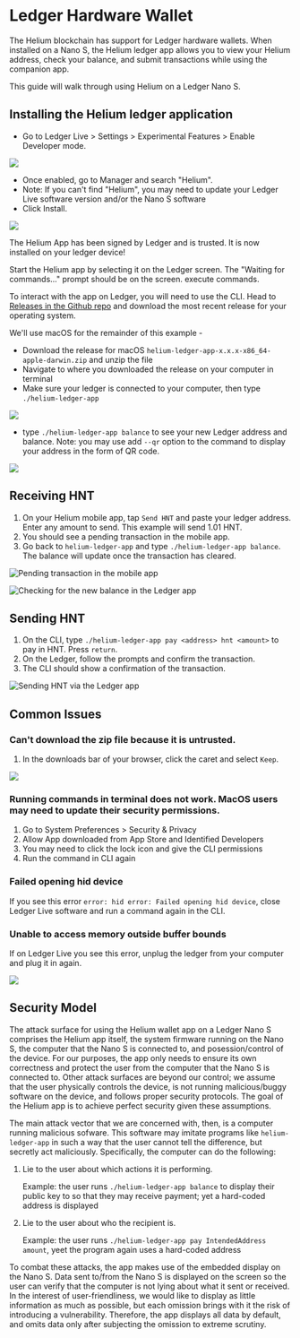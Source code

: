 # Ledger Hardware Wallet

The Helium blockchain has support for Ledger hardware wallets. When installed on a Nano S, the Helium ledger app allows you to view your Helium address, check your balance, and submit transactions while using the companion app.

This guide will walk through using Helium on a Ledger Nano S.

## Installing the Helium ledger application

* Go to Ledger Live &gt; Settings &gt; Experimental Features &gt; Enable Developer mode. 

![](../.gitbook/assets/ledger_dev_mode.png)

* Once enabled, go to Manager and search "Helium".
* Note: If you can't find "Helium", you may need to update your Ledger Live software version and/or the Nano S software
* Click Install. 

![](../.gitbook/assets/ledger_installed.png)

The Helium App has been signed by Ledger and is trusted. It is now installed on your ledger device!

Start the Helium app by selecting it on the Ledger screen. The "Waiting for commands..." prompt should be on the screen. execute commands.

To interact with the app on Ledger, you will need to use the CLI. Head to [Releases in the Github repo](https://github.com/helium/helium-ledger-app/releases) and download the most recent release for your operating system.

We'll use macOS for the remainder of this example -

* Download the release for macOS `helium-ledger-app-x.x.x-x86_64-apple-darwin.zip` and unzip the file
* Navigate to where you downloaded the release on your computer in terminal
* Make sure your ledger is connected to your computer, then type `./helium-ledger-app` 

![](../.gitbook/assets/cli_macos.png)

* type `./helium-ledger-app balance` to see your new Ledger address and balance. Note: you may use add `--qr` option to the command to display your address in the form of QR code.

![](../.gitbook/assets/cli_macos_balance.png)

## Receiving HNT

1. On your Helium mobile app, tap `Send HNT` and paste your ledger address. Enter any amount to send. This example will send 1.01 HNT.
2. You should see a pending transaction in the mobile app.
3. Go back to `helium-ledger-app` and type `./helium-ledger-app balance`. The balance will update once the transaction has cleared.

![Pending transaction in the mobile app](../.gitbook/assets/pending_hnt_app.jpg)

![Checking for the new balance in the Ledger app](../.gitbook/assets/cli_macos_updated_balance.png)

## Sending HNT

1. On the CLI, type `./helium-ledger-app pay <address> hnt <amount>` to pay in HNT. Press `return`.
2. On the Ledger, follow the prompts and confirm the transaction.
3. The CLI should show a confirmation of the transaction.

![Sending HNT via the Ledger app](../.gitbook/assets/cli_macos_send.png)

## Common Issues

### Can't download the zip file because it is untrusted.

1. In the downloads bar of your browser, click the caret and select `Keep`. 

![](../.gitbook/assets/macos_zip_warning2.png)

### Running commands in terminal does not work. MacOS users may need to update their security permissions.

1. Go to System Preferences &gt; Security & Privacy
2. Allow App downloaded from App Store and Identified Developers
3. You may need to click the lock icon and give the CLI permissions
4. Run the command in CLI again

### Failed opening hid device

If you see this error `error: hid error: Failed opening hid device`, close Ledger Live software and run a command again in the CLI.

### Unable to access memory outside buffer bounds

If on Ledger Live you see this error, unplug the ledger from your computer and plug it in again.

![](../.gitbook/assets/ledger_error.png)

## Security Model

The attack surface for using the Helium wallet app on a Ledger Nano S comprises the Helium app itself, the system firmware running on the Nano S, the computer that the Nano S is connected to, and posession/control of the device. For our purposes, the app only needs to ensure its own correctness and protect the user from the computer that the Nano S is connected to. Other attack surfaces are beyond our control; we assume that the user physically controls the device, is not running malicious/buggy software on the device, and follows proper security protocols. The goal of the Helium app is to achieve perfect security given these assumptions.

The main attack vector that we are concerned with, then, is a computer running malicious sofware. This software may imitate programs like `helium-ledger-app` in such a way that the user cannot tell the difference, but secretly act maliciously. Specifically, the computer can do the following:

1. Lie to the user about which actions it is performing.

   Example: the user runs `./helium-ledger-app balance` to display their public key to so that they may receive payment; yet a hard-coded address is displayed

2. Lie to the user about who the recipient is.

   Example: the user runs `./helium-ledger-app pay IntendedAddress amount`, yeet the program again uses a hard-coded address

To combat these attacks, the app makes use of the embedded display on the Nano S. Data sent to/from the Nano S is displayed on the screen so the user can verify that the computer is not lying about what it sent or received. In the interest of user-friendliness, we would like to display as little information as much as possible, but each omission brings with it the risk of introducing a vulnerability. Therefore, the app displays all data by default, and omits data only after subjecting the omission to extreme scrutiny.

